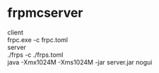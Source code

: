 # frpmcserver

client  
frpc.exe -c frpc.toml  
server  
./frps -c ./frps.toml  
java -Xmx1024M -Xms1024M -jar server.jar nogui

